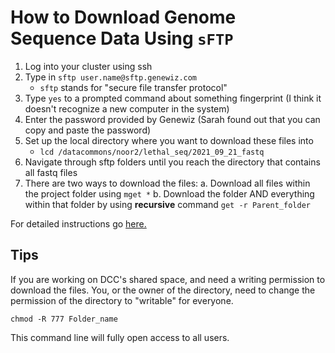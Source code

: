 # How to Download Genome Sequence Data Using `sFTP`

1. Log into your cluster using ssh 
2. Type in `sftp user.name@sftp.genewiz.com`
    * `sftp` stands for "secure file transfer protocol"
3. Type `yes` to a prompted command about something fingerprint (I think it doesn't recognize a new computer in the system)
4. Enter the password provided by Genewiz (Sarah found out that you can copy and paste the password)
5. Set up the local directory where you want to download these files into
    * `lcd /datacommons/noor2/lethal_seq/2021_09_21_fastq`
6. Navigate through sftp folders until you reach the directory that contains all fastq files
7. There are two ways to download the files:
    a. Download all files within the project folder using `mget *` 
    b. Download the folder AND everything within that folder by using **recursive** command `get -r Parent_folder`
    
    
For detailed instructions go [here.](https://f.hubspotusercontent00.net/hubfs/3478602/Sell%20Sheet%20Collateral%20Library/NGS/NGS%20User%20Guides/NGS_sFTP-Data-Download-Guide_Option%201_Nov03_2020.pdf)

## Tips
If you are working on DCC's shared space, and need a writing permission to download the files. You, or the owner of the directory, need to change the permission of the directory to "writable" for everyone. 

    chmod -R 777 Folder_name

This command line will fully open access to all users.